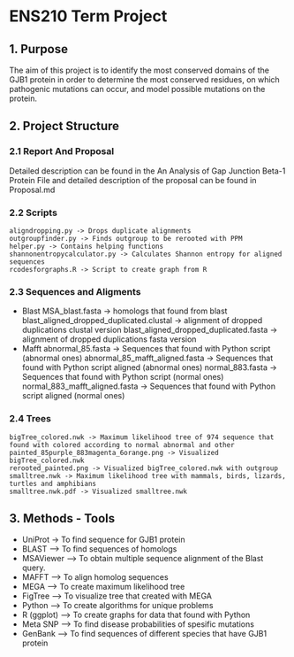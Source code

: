 # ENS210 Term Project

## 1. Purpose
  The aim of this project is to identify the most conserved domains of the GJB1
  protein in order to determine the most conserved residues, on which pathogenic
  mutations can occur, and model possible mutations on the protein. 

## 2. Project Structure
  ### 2.1 Report And Proposal
  Detailed description can be found in the An Analysis of Gap Junction Beta-1 Protein File
  and detailed description of the proposal can be found in Proposal.md
  ### 2.2 Scripts
    aligndropping.py -> Drops duplicate alignments
    outgroupfinder.py -> Finds outgroup to be rerooted with PPM
    helper.py -> Contains helping functions 
    shannonentropycalculator.py -> Calculates Shannon entropy for aligned sequences
    rcodesforgraphs.R -> Script to create graph from R
  ### 2.3 Sequences and Aligments
  * Blast
    MSA_blast.fasta -> homologs that found from blast
    blast_aligned_dropped_duplicated.clustal -> alignment of dropped duplications clustal version
    blast_aligned_dropped_duplicated.fasta -> alignment of dropped duplications fasta version
  * Mafft
    abnormal_85.fasta -> Sequences that found with Python script (abnormal ones)
    abnormal_85_mafft_aligned.fasta -> Sequences that found with Python script aligned (abnormal ones)
    normal_883.fasta -> Sequences that found with Python script (normal ones)
    normal_883_mafft_aligned.fasta -> Sequences that found with Python script aligned (normal ones)
  ### 2.4 Trees
    bigTree_colored.nwk -> Maximum likelihood tree of 974 sequence that found with colored according to normal abnormal and other
    painted_85purple_883magenta_6orange.png -> Visualized bigTree_colored.nwk
    rerooted_painted.png -> Visualized bigTree_colored.nwk with outgroup
    smalltree.nwk -> Maximum likelihood tree with mammals, birds, lizards, turtles and amphibians 
    smalltree.nwk.pdf -> Visualized smalltree.nwk

## 3. Methods - Tools
  * UniProt -> To find sequence for GJB1 protein
  * BLAST --> To find sequences of homologs
  * MSAViewer --> To obtain multiple sequence alignment of the Blast query.
  * MAFFT --> To align homolog sequences
  * MEGA --> To create maximum likelihood tree
  * FigTree --> To visualize tree that created with MEGA
  * Python --> To create algorithms for unique problems
  * R (ggplot) --> To create graphs for data that found with Python
  * Meta SNP --> To find disease probabilities of spesific mutations
  * GenBank --> To find sequences of different species that have GJB1 protein
  


